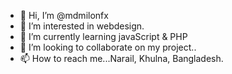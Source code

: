 - 👋 Hi, I’m @mdmilonfx
- 👀 I’m interested in webdesign.
- 🌱 I’m currently learning javaScript & PHP
- 💞️ I’m looking to collaborate on my project..
- 📫 How to reach me...Narail, Khulna, Bangladesh.

<!---
mdmilonfx/mdmilonfx is a ✨ special ✨ repository because its `README.md` (this file) appears on your GitHub profile.
You can click the Preview link to take a look at your changes.
--->
